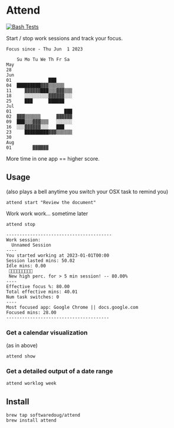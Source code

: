 # Attend

[![Bash Tests](https://github.com/softwaredoug/focus/actions/workflows/test.yml/badge.svg)](https://github.com/softwaredoug/focus/actions/workflows/test.yml)

Start / stop work sessions and track your focus.

```
Focus since - Thu Jun  1 2023

    Su Mo Tu We Th Fr Sa
May         
28              
Jun
01              ███      
04  █████████▓▓▓▒▒▒▒▒▒   
11     ▓▓▓▓▓▓███▒▒▒▓▓▓▒▒▒
18     ░░░░░░░░░▓▓▓▓▓▓░░░
25     ███      ██████
Jul
01                    ███
02  ▓▓▓▒▒▒▒▒▒      ▓▓▓▓▓▓
09  ███▒▒▒▓▓▓▒▒▒   ░░░░░░
16  ░░░▓▓▓▓▓▓░░░   ███   
23     █████████▓▓▓▒▒▒▒▒▒
30        
Aug
01        ▓▓▓▓▓▓
```

More time in one app == higher score.


## Usage 

(also plays a bell anytime you switch your OSX task to remind you)

```
attend start "Review the document"
```

Work work work... sometime later

```
attend stop

----------------------------------------
Work session:
  Unnamed Session
----
You started working at 2023-01-01T00:00
Session lasted mins: 50.02
Idle mins: 0.00
 🎉🎉🎉🎉🎉🎉🎉🎉🎉
 New high perc. for > 5 min session! -- 80.00%
----
Effective focus %: 80.00
Total effective mins: 40.01
Num task switches: 0
----
Most focused app: Google Chrome || docs.google.com
Focused mins: 28.00
---------------------------------------
```

### Get a calendar visualization

(as in above)

```
attend show
```

### Get a detailed output of a date range

```
attend worklog week
```


## Install

```
brew tap softwaredoug/attend
brew install attend
```
